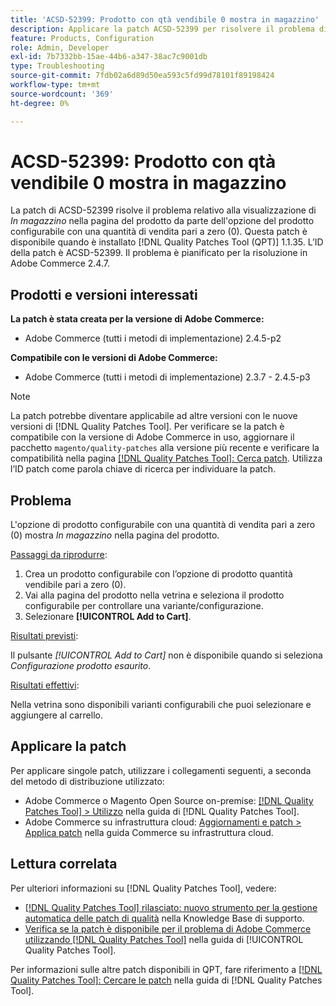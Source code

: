 ```yaml
---
title: 'ACSD-52399: Prodotto con qtà vendibile 0 mostra in magazzino'
description: Applicare la patch ACSD-52399 per risolvere il problema di Adobe Commerce, in cui l'opzione del prodotto configurabile con qtà vendibile pari a 0 mostra *In magazzino* sulla pagina del prodotto.
feature: Products, Configuration
role: Admin, Developer
exl-id: 7b7332bb-15ae-44b6-a347-38ac7c9001db
type: Troubleshooting
source-git-commit: 7fdb02a6d89d50ea593c5fd99d78101f89198424
workflow-type: tm+mt
source-wordcount: '369'
ht-degree: 0%

---
```


# ACSD-52399: Prodotto con qtà vendibile 0 mostra in magazzino

La patch di ACSD-52399 risolve il problema relativo alla visualizzazione di *In magazzino* nella pagina del prodotto da parte dell&#39;opzione del prodotto configurabile con una quantità di vendita pari a zero (0). Questa patch è disponibile quando è installato [!DNL Quality Patches Tool (QPT)] 1.1.35. L’ID della patch è ACSD-52399. Il problema è pianificato per la risoluzione in Adobe Commerce 2.4.7.

## Prodotti e versioni interessati

**La patch è stata creata per la versione di Adobe Commerce:**

* Adobe Commerce (tutti i metodi di implementazione) 2.4.5-p2

**Compatibile con le versioni di Adobe Commerce:**

* Adobe Commerce (tutti i metodi di implementazione) 2.3.7 - 2.4.5-p3

>[!NOTE]
>
>La patch potrebbe diventare applicabile ad altre versioni con le nuove versioni di [!DNL Quality Patches Tool]. Per verificare se la patch è compatibile con la versione di Adobe Commerce in uso, aggiornare il pacchetto `magento/quality-patches` alla versione più recente e verificare la compatibilità nella pagina [[!DNL Quality Patches Tool]: Cerca patch](https://experienceleague.adobe.com/tools/commerce-quality-patches/index.html). Utilizza l’ID patch come parola chiave di ricerca per individuare la patch.

## Problema

L&#39;opzione di prodotto configurabile con una quantità di vendita pari a zero (0) mostra *In magazzino* nella pagina del prodotto.

<u>Passaggi da riprodurre</u>:

1. Crea un prodotto configurabile con l’opzione di prodotto quantità vendibile pari a zero (0).
1. Vai alla pagina del prodotto nella vetrina e seleziona il prodotto configurabile per controllare una variante/configurazione.
1. Selezionare **[!UICONTROL Add to Cart]**.

<u>Risultati previsti</u>:

Il pulsante *[!UICONTROL Add to Cart]* non è disponibile quando si seleziona *Configurazione prodotto esaurito*.

<u>Risultati effettivi</u>:

Nella vetrina sono disponibili varianti configurabili che puoi selezionare e aggiungere al carrello.

## Applicare la patch

Per applicare singole patch, utilizzare i collegamenti seguenti, a seconda del metodo di distribuzione utilizzato:

* Adobe Commerce o Magento Open Source on-premise: [[!DNL Quality Patches Tool] > Utilizzo](/help/tools/quality-patches-tool/usage.md) nella guida di [!DNL Quality Patches Tool].
* Adobe Commerce su infrastruttura cloud: [Aggiornamenti e patch > Applica patch](https://experienceleague.adobe.com/docs/commerce-cloud-service/user-guide/develop/upgrade/apply-patches.html) nella guida Commerce su infrastruttura cloud.

## Lettura correlata

Per ulteriori informazioni su [!DNL Quality Patches Tool], vedere:

* [[!DNL Quality Patches Tool] rilasciato: nuovo strumento per la gestione automatica delle patch di qualità](https://experienceleague.adobe.com/en/docs/commerce-operations/tools/quality-patches-tool/quality-patches-tool-to-self-serve-quality-patches) nella Knowledge Base di supporto.
* [Verifica se la patch è disponibile per il problema di Adobe Commerce utilizzando  [!DNL Quality Patches Tool]](/help/tools/quality-patches-tool/patches-available-in-qpt/check-patch-for-magento-issue-with-magento-quality-patches.md) nella guida di [!UICONTROL Quality Patches Tool].


Per informazioni sulle altre patch disponibili in QPT, fare riferimento a [[!DNL Quality Patches Tool]: Cercare le patch](https://experienceleague.adobe.com/tools/commerce-quality-patches/index.html) nella guida di [!DNL Quality Patches Tool].
